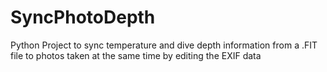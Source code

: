 # SyncPhotoDepth
Python Project to sync temperature and dive depth information from a .FIT file to photos taken at the same time by editing the EXIF data

